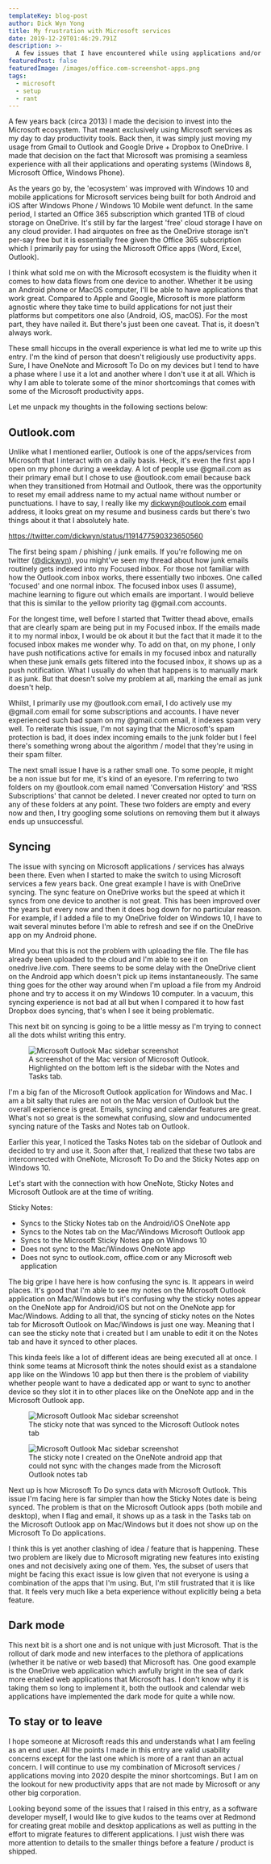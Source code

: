 ```yaml
---
templateKey: blog-post
author: Dick Wyn Yong
title: My frustration with Microsoft services
date: 2019-12-29T01:46:29.791Z
description: >-
  A few issues that I have encountered while using applications and/or services from Microsoft
featuredPost: false
featuredImage: /images/office.com-screenshot-apps.png
tags:
  - microsoft
  - setup
  - rant
---
```


A few years back (circa 2013) I made the decision to invest into the Microsoft ecosystem. That meant exclusively using Microsoft services as my day to day productivity tools. Back then, it was simply just moving my usage from Gmail to Outlook and Google Drive + Dropbox to OneDrive. I made that decision on the fact that Microsoft was promising a seamless experience with all their applications and operating systems (Windows 8, Microsoft Office, Windows Phone).

As the years go by, the 'ecosystem' was improved with Windows 10 and mobile applications for Microsoft services being built for both Android and iOS after Windows Phone / Windows 10 Mobile went defunct. In the same period, I started an Office 365 subscription which granted 1TB of cloud storage on OneDrive. It's still by far the largest 'free' cloud storage I have on any cloud provider. I had airquotes on free as the OneDrive storage isn't per-say free but it is essentially free given the Office 365 subscription which I primarily pay for using the Microsoft Office apps (Word, Excel, Outlook).

I think what sold me on with the Microsoft ecosystem is the fluidity when it comes to how data flows from one device to another. Whether it be using an Android phone or MacOS computer, I'll be able to have applications that work great. Compared to Apple and Google, Microsoft is more platform agnostic where they take time to build applications for not just their platforms but competitors one also (Android, iOS, macOS). For the most part, they have nailed it. But there's just been one caveat. That is, it doesn't always work.

These small hiccups in the overall experience is what led me to write up this entry. I'm the kind of person that doesn't religiously use productivity apps. Sure, I have OneNote and Microsoft To Do on my devices but I tend to have a phase where I use it a lot and another where I don't use it at all. Which is why I am able to tolerate some of the minor shortcomings that comes with some of the Microsoft productivity apps.

Let me unpack my thoughts in the following sections below:

## Outlook.com

Unlike what I mentioned earlier, Outlook is one of the apps/services from Microsoft that I interact with on a daily basis. Heck, it's even the first app I open on my phone during a weekday. A lot of people use @gmail.com as their primary email but I chose to use @outlook.com email because back when they transitioned from Hotmail and Outlook, there was the opportunity to reset my email address name to my actual name without number or punctuations. I have to say, I really like my dickwyn@outlook.com email address, it looks great on my resume and business cards but there's two things about it that I absolutely hate.

https://twitter.com/dickwyn/status/1191477590323650560

The first being spam / phishing / junk emails. If you're following me on twitter ([@dickwyn](https://twitter.com/dickwyn)), you might've seen my thread about how junk emails routinely gets indexed into my Focused inbox. For those not familiar with how the Outlook.com inbox works, there essentially two inboxes. One called 'focused' and one normal inbox. The focused inbox uses (I assume), machine learning to figure out which emails are important. I would believe that this is similar to the yellow priority tag @gmail.com accounts.

For the longest time, well before I started that Twitter thead above, emails that are clearly spam are being put in my Focused inbox. If the emails made it to my normal inbox, I would be ok about it but the fact that it made it to the focused inbox makes me wonder why. To add on that, on my phone, I only have push notifications active for emails in my focused inbox and naturally when these junk emails gets filtered into the focused inbox, it shows up as a push notification. What I usually do when that happens is to manually mark it as junk. But that doesn't solve my problem at all, marking the email as junk doesn't help.

Whilst, I primarily use my @outlook.com email, I do actively use my @gmail.com email for some subscriptions and accounts. I have never experienced such bad spam on my @gmail.com email, it indexes spam very well. To reiterate this issue, I'm not saying that the Microsoft's spam protection is bad, it does index incoming emails to the junk folder but I feel there's something wrong about the algorithm / model that they're using in their spam filter.

The next small issue I have is a rather small one. To some people, it might be a non issue but for me, it's kind of an eyesore. I'm referring to two folders on my @outlook.com email named 'Conversation History' and 'RSS Subscriptions' that cannot be deleted. I never created nor opted to turn on any of these folders at any point. These two folders are empty and every now and then, I try googling some solutions on removing them but it always ends up unsuccessful.

## Syncing

The issue with syncing on Microsoft applications / services has always been there. Even when I started to make the switch to using Microsoft services a few years back. One great example I have is with OneDrive syncing. The sync feature on OneDrive works but the speed at which it syncs from one device to another is not great. This has been improved over the years but every now and then it does bog down for no particular reason. For example, if I added a file to my OneDrive folder on Windows 10, I have to wait several minutes before I'm able to refresh and see if on the OneDrive app on my Android phone.

Mind you that this is not the problem with uploading the file. The file has already been uploaded to the cloud and I'm able to see it on onedrive.live.com. There seems to be some delay with the OneDrive client on the Android app which doesn't pick up items instantaneously. The same thing goes for the other way around when I'm upload a file from my Android phone and try to access it on my Windows 10 computer. In a vacuum, this syncing experience is not bad at all but when I compared it to how fast Dropbox does syncing, that's when I see it being problematic.

This next bit on syncing is going to be a little messy as I'm trying to connect all the dots whilst writing this entry.

<figure>
  <img src="/images/microsoft-outlook-sidebar-screenshot-mac.png" alt="Microsoft Outlook Mac sidebar screenshot">
  <figcaption>A screenshot of the Mac version of Microsoft Outlook. Highlighted on the bottom left is the sidebar with the Notes and Tasks tab.</figcaption>
</figure>

I'm a big fan of the Microsoft Outlook application for Windows and Mac. I am a bit salty that rules are not on the Mac version of Outlook but the overall experience is great. Emails, syncing and calendar features are great. What's not so great is the somewhat confusing, slow and undocumented syncing nature of the Tasks and Notes tab on Outlook.

Earlier this year, I noticed the Tasks Notes tab on the sidebar of Outlook and decided to try and use it. Soon after that, I realized that these two tabs are interconnected with OneNote, Microsoft To Do and the Sticky Notes app on Windows 10.

Let's start with the connection with how OneNote, Sticky Notes and Microsoft Outlook are at the time of writing.

Sticky Notes:

- Syncs to the Sticky Notes tab on the Android/iOS OneNote app
- Syncs to the Notes tab on the Mac/Windows Microsoft Outlook app
- Syncs to the Microsoft Sticky Notes app on Windows 10
- Does not sync to the Mac/Windows OneNote app
- Does not sync to outlook.com, office.com or any Microsoft web application

The big gripe I have here is how confusing the sync is. It appears in weird places. It's good that I'm able to see my notes on the Microsoft Outlook application on Mac/Windows but it's confusing why the sticky notes appear on the OneNote app for Android/iOS but not on the OneNote app for Mac/Windows. Adding to all that, the syncing of sticky notes on the Notes tab for Microsoft Outlook on Mac/Windows is just one way. Meaning that I can see the sticky note that i created but I am unable to edit it on the Notes tab and have it synced to other places.

This kinda feels like a lot of different ideas are being executed all at once. I think some teams at Microsoft think the notes should exist as a standalone app like on the Windows 10 app but then there is the problem of viability whether people want to have a dedicated app or want to sync to another device so they slot it in to other places like on the OneNote app and in the Microsoft Outlook app.

<figure>
  <img src="/images/microsoft-outlook-mac-notes-tab.png" alt="Microsoft Outlook Mac sidebar screenshot">
  <figcaption>The sticky note that was synced to the Microsoft Outlook notes tab</figcaption>
</figure>

<figure>
  <img src="/images/microsoft-onenote-android-sticky-notes-tab.png" alt="Microsoft Outlook Mac sidebar screenshot">
  <figcaption>The sticky note I created on the OneNote android app that could not sync with the changes made from the Microsoft Outlook notes tab</figcaption>
</figure>

Next up is how Microsoft To Do syncs data with Microsoft Outlook. This issue I'm facing here is far simpler than how the Sticky Notes date is being synced. The problem is that on the Microsoft Outlook apps (both mobile and desktop), when I flag and email, it shows up as a task in the Tasks tab on the Microsoft Outlook app on Mac/Windows but it does not show up on the Microsoft To Do applications.

I think this is yet another clashing of idea / feature that is happening. These two problem are likely due to Microsoft migrating new features into existing ones and not decisively axing one of them. Yes, the subset of users that might be facing this exact issue is low given that not everyone is using a combination of the apps that I'm using. But, I'm still frustrated that it is like that. It feels very much like a beta experience without explicitly being a beta feature.

## Dark mode

This next bit is a short one and is not unique with just Microsoft. That is the rollout of dark mode and new interfaces to the plethora of applications (whether it be native or web based) that Microsoft has. One good example is the OneDrive web application which awfully bright in the sea of dark more enabled web applications that Microsoft has. I don't know why it is taking them so long to implement it, both the outlook and calendar web applications have implemented the dark mode for quite a while now.

## To stay or to leave

I hope someone at Microsoft reads this and understands what I am feeling as an end user. All the points I made in this entry are valid usability concerns except for the last one which is more of a rant than an actual concern. I will continue to use my combination of Microsoft services / applications moving into 2020 despite the minor shortcomings. But I am on the lookout for new productivity apps that are not made by Microsoft or any other big corporation.

Looking beyond some of the issues that I raised in this entry, as a software developer myself, I would like to give kudos to the teams over at Redmond for creating great mobile and desktop applications as well as putting in the effort to migrate features to different applications. I just wish there was more attention to details to the smaller things before a feature / product is shipped.
